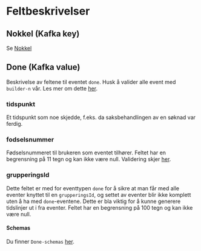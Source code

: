 # Feltbeskrivelser

## Nokkel (Kafka key)
Se [Nokkel](../fellesinfo.md)

## Done (Kafka value)
Beskrivelse av feltene til eventet `done`.
Husk å valider alle event med `builder-n` vår. Les mer om dette [her](../builder.md).

### tidspunkt
Et tidspunkt som noe skjedde, f.eks. da saksbehandlingen av en søknad var ferdig.

### fodselsnummer
Fødselsnummeret til brukeren som eventet tilhører. Feltet har en begrensning på 11 tegn og kan ikke være null. Validering skjer [her](https://github.com/navikt/dittnav-event-aggregator/blob/ee610abdf1040199ba65ede76eda1c33b42acffa/src/main/kotlin/no/nav/personbruker/dittnav/eventaggregator/done/Done.kt#L18).

### grupperingsId
Dette feltet er med for eventtypen `done` for å sikre at man får med alle eventer knyttet til en `grupperingsId`, og settet av eventer blir ikke komplett uten å ha med `done`-eventene. Dette er bla viktig for å kunne generere tidslinjer ut i fra eventer. Feltet har en begrensning på 100 tegn og kan ikke være null.

#### Schemas
Du finner `Done-schemas` [her](https://github.com/navikt/brukernotifikasjon-schemas/blob/master/src/main/avro/done.avsc).